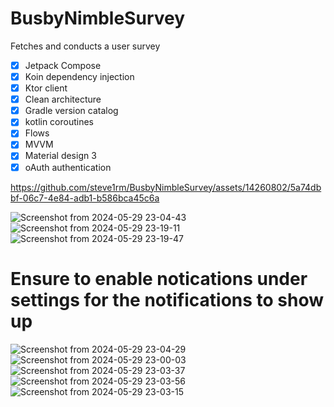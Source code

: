 # BusbyNimbleSurvey
Fetches and conducts a user survey

- [x] Jetpack Compose
- [x] Koin dependency injection
- [x] Ktor client
- [x] Clean architecture
- [x] Gradle version catalog
- [x] kotlin coroutines
- [x] Flows
- [x] MVVM
- [x] Material design 3
- [x] oAuth authentication

https://github.com/steve1rm/BusbyNimbleSurvey/assets/14260802/5a74dbbf-06c7-4e84-adb1-b586bca45c6a

![Screenshot from 2024-05-29 23-04-43](https://github.com/steve1rm/BusbyNimbleSurvey/assets/14260802/8f1d87b1-2311-4e0b-b3a2-e06fe29607b7)
![Screenshot from 2024-05-29 23-19-11](https://github.com/steve1rm/BusbyNimbleSurvey/assets/14260802/b753d82c-dcc6-48e3-9c1f-d533517193fe)
![Screenshot from 2024-05-29 23-19-47](https://github.com/steve1rm/BusbyNimbleSurvey/assets/14260802/8a783e53-8e3c-40a6-84c1-9860056f1aa3)
# Ensure to enable notications under settings for the notifications to show up
![Screenshot from 2024-05-29 23-04-29](https://github.com/steve1rm/BusbyNimbleSurvey/assets/14260802/18919c5d-1c36-4cb1-8720-d9d3d4e954e5)
![Screenshot from 2024-05-29 23-00-03](https://github.com/steve1rm/BusbyNimbleSurvey/assets/14260802/973b0f87-2099-4450-b633-ca424b3e7fd0)
![Screenshot from 2024-05-29 23-03-37](https://github.com/steve1rm/BusbyNimbleSurvey/assets/14260802/3817c7d0-7d4e-458b-bf9c-ec82ecfa03c8)
![Screenshot from 2024-05-29 23-03-56](https://github.com/steve1rm/BusbyNimbleSurvey/assets/14260802/4a59da1c-febd-4a15-b28e-9247c0b6e6aa)
![Screenshot from 2024-05-29 23-03-15](https://github.com/steve1rm/BusbyNimbleSurvey/assets/14260802/3fe721d7-7a32-49a2-bcb8-0139b2c3bc69)

